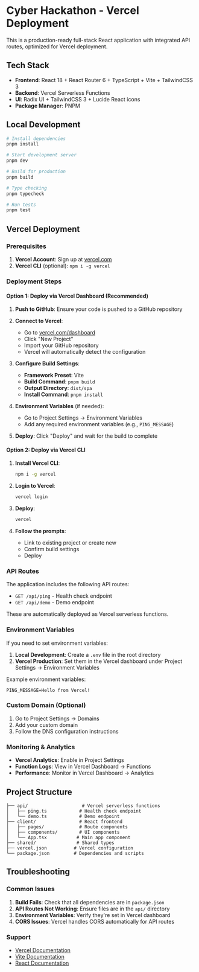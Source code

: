 # Cyber Hackathon - Vercel Deployment

This is a production-ready full-stack React application with integrated API routes, optimized for Vercel deployment.

## Tech Stack

- **Frontend**: React 18 + React Router 6 + TypeScript + Vite + TailwindCSS 3
- **Backend**: Vercel Serverless Functions
- **UI**: Radix UI + TailwindCSS 3 + Lucide React icons
- **Package Manager**: PNPM

## Local Development

```bash
# Install dependencies
pnpm install

# Start development server
pnpm dev

# Build for production
pnpm build

# Type checking
pnpm typecheck

# Run tests
pnpm test
```

## Vercel Deployment

### Prerequisites

1. **Vercel Account**: Sign up at [vercel.com](https://vercel.com)
2. **Vercel CLI** (optional): `npm i -g vercel`

### Deployment Steps

#### Option 1: Deploy via Vercel Dashboard (Recommended)

1. **Push to GitHub**: Ensure your code is pushed to a GitHub repository

2. **Connect to Vercel**:
   - Go to [vercel.com/dashboard](https://vercel.com/dashboard)
   - Click "New Project"
   - Import your GitHub repository
   - Vercel will automatically detect the configuration

3. **Configure Build Settings**:
   - **Framework Preset**: Vite
   - **Build Command**: `pnpm build`
   - **Output Directory**: `dist/spa`
   - **Install Command**: `pnpm install`

4. **Environment Variables** (if needed):
   - Go to Project Settings → Environment Variables
   - Add any required environment variables (e.g., `PING_MESSAGE`)

5. **Deploy**: Click "Deploy" and wait for the build to complete

#### Option 2: Deploy via Vercel CLI

1. **Install Vercel CLI**:
   ```bash
   npm i -g vercel
   ```

2. **Login to Vercel**:
   ```bash
   vercel login
   ```

3. **Deploy**:
   ```bash
   vercel
   ```

4. **Follow the prompts**:
   - Link to existing project or create new
   - Confirm build settings
   - Deploy

### API Routes

The application includes the following API routes:

- `GET /api/ping` - Health check endpoint
- `GET /api/demo` - Demo endpoint

These are automatically deployed as Vercel serverless functions.

### Environment Variables

If you need to set environment variables:

1. **Local Development**: Create a `.env` file in the root directory
2. **Vercel Production**: Set them in the Vercel dashboard under Project Settings → Environment Variables

Example environment variables:
```
PING_MESSAGE=Hello from Vercel!
```

### Custom Domain (Optional)

1. Go to Project Settings → Domains
2. Add your custom domain
3. Follow the DNS configuration instructions

### Monitoring & Analytics

- **Vercel Analytics**: Enable in Project Settings
- **Function Logs**: View in Vercel Dashboard → Functions
- **Performance**: Monitor in Vercel Dashboard → Analytics

## Project Structure

```
├── api/                    # Vercel serverless functions
│   ├── ping.ts            # Health check endpoint
│   └── demo.ts            # Demo endpoint
├── client/                # React frontend
│   ├── pages/             # Route components
│   ├── components/        # UI components
│   └── App.tsx           # Main app component
├── shared/               # Shared types
├── vercel.json          # Vercel configuration
└── package.json         # Dependencies and scripts
```

## Troubleshooting

### Common Issues

1. **Build Fails**: Check that all dependencies are in `package.json`
2. **API Routes Not Working**: Ensure files are in the `api/` directory
3. **Environment Variables**: Verify they're set in Vercel dashboard
4. **CORS Issues**: Vercel handles CORS automatically for API routes

### Support

- [Vercel Documentation](https://vercel.com/docs)
- [Vite Documentation](https://vitejs.dev/)
- [React Documentation](https://react.dev/)
